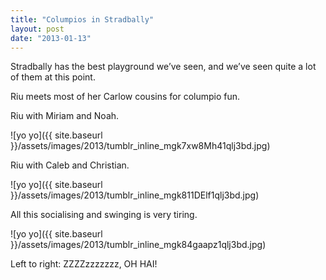 ```yaml
---
title: "Columpios in Stradbally"
layout: post
date: "2013-01-13"
---
```


Stradbally has the best playground we’ve seen, and we’ve seen quite a lot of them at this point.

Riu meets most of her Carlow cousins for columpio fun.

Riu with Miriam and Noah.

![yo yo]({{ site.baseurl }}/assets/images/2013/tumblr_inline_mgk7xw8Mh41qlj3bd.jpg)

Riu with Caleb and Christian.

![yo yo]({{ site.baseurl }}/assets/images/2013/tumblr_inline_mgk811DElf1qlj3bd.jpg)

All this socialising and swinging is very tiring.

![yo yo]({{ site.baseurl }}/assets/images/2013/tumblr_inline_mgk84gaapz1qlj3bd.jpg)

Left to right: ZZZZzzzzzzz, OH HAI!
